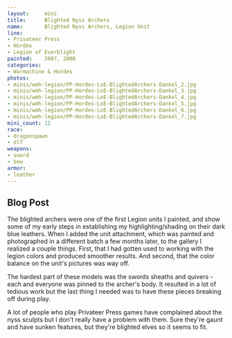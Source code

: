 ```yaml
---
layout:     mini
title:      Blighted Nyss Archers 
name:       Blighted Nyss Archers, Legion Unit
line:       
- Privateer Press
- Hordes
- Legion of Everblight
painted:    2007, 2008
categories:
- Warmachine & Hordes
photos:
- minis/wmh-legion/PP-Hordes-LoE-BlightedArchers-Dankel_2.jpg
- minis/wmh-legion/PP-Hordes-LoE-BlightedArchers-Dankel_3.jpg
- minis/wmh-legion/PP-Hordes-LoE-BlightedArchers-Dankel_4.jpg
- minis/wmh-legion/PP-Hordes-LoE-BlightedArchers-Dankel_5.jpg
- minis/wmh-legion/PP-Hordes-LoE-BlightedArchers-Dankel_6.jpg
- minis/wmh-legion/PP-Hordes-LoE-BlightedArchers-Dankel_7.jpg
mini_count: 12
race:       
- dragonspawn
- elf
weapons:    
- sword
- bow
armor:      
- leather
---
```


## Blog Post
The blighted archers were one of the first Legion units I painted, and show some of my early steps in establishing my highlighting/shading on their dark blue leathers.  When I added the unit attachment, which was painted and photographed in a different batch a few months later, to the gallery I realized a couple things.  First, that I had gotten used to working with the legion colors and produced smoother results.    And second, that the color balance on the unit's pictures was way off.

The hardest part of these models was the swords sheaths and quivers - each and everyone was pinned to the archer's body. It resulted in a lot of tedious work but the last thing I needed was to have these pieces breaking off during play.

A lot of people who play Privateer Press games have complained about the nyss sculpts but I don't really have a problem with them. Sure they're gaunt and have sunken features, but they're blighted elves so it seems to fit.